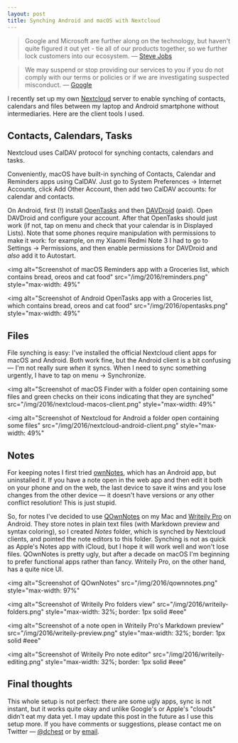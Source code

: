 ```yaml
---
layout: post
title: Synching Android and macOS with Nextcloud
---
```


> Google and Microsoft are further along on the technology, but haven't quite
> figured it out yet - tie all of our products together, so we further lock
> customers into our ecosystem.
> — [Steve Jobs](http://www.businessinsider.com/email-reveals-steve-jobss-secret-plans-2014-4)

> We may suspend or stop providing our services to you if you do not comply
> with our terms or policies or if we are investigating suspected misconduct.
> — [Google](https://www.google.com/policies/terms/regional.html)

I recently set up my own [Nextcloud](https://nextcloud.com) server to enable
synching of contacts, calendars and files between my laptop and Android
smartphone without intermediaries. Here are the client tools I used.

<!--more-->

## Contacts, Calendars, Tasks

Nextcloud uses CalDAV protocol for synching contacts, calendars and tasks.

Conveniently, macOS have built-in synching of Contacts, Calendar and Reminders
apps using CalDAV. Just go to System Preferences &rarr; Internet Accounts,
click Add Other Account, then add two CalDAV accounts: for calendar and
contacts.

On Android, first (!) install [OpenTasks](https://github.com/dmfs/opentasks)
and then [DAVDroid](https://davdroid.bitfire.at/) (paid). Open DAVDroid and
configure your account. After that OpenTasks should just work (if not, tap on
menu and check that your calendar is in Displayed Lists). Note that some phones
require manipulation with permissions to make it work: for example, on my
Xiaomi Redmi Note 3 I had to go to Settings &rarr; Permissions, and then enable
permissions for DAVDroid and *also* add it to Autostart.

<img
 alt="Screenshot of macOS Reminders app with a Groceries list, which contains bread,
oreos and cat food"
 src="/img/2016/reminders.png"
 style="max-width: 49%"
>
<img
 alt="Screenshot of Android OpenTasks app with a Groceries list, which contains bread,
oreos and cat food"
 src="/img/2016/opentasks.png"
 style="max-width: 49%"
>

## Files

File synching is easy: I've installed the official Nextcloud client apps for
macOS and Android. Both work fine, but the Android client is a bit confusing —
I'm not really sure *when* it syncs. When I need to sync something urgently, I
have to tap on menu &rarr; Synchronize.

<img
 alt="Screenshot of macOS Finder with a folder open containing some files
      and green checks on their icons indicating that they are synched"
 src="/img/2016/nextcloud-macos-client.png"
 style="max-width: 49%"
>
<img
 alt="Screenshot of Nextcloud for Android a folder open containing some files"
 src="/img/2016/nextcloud-android-client.png"
 style="max-width: 49%"
>

## Notes

For keeping notes I first tried
[ownNotes](https://apps.owncloud.com/content/show.php/ownNote+-+Notes+Application?content=168512),
which has an Android app, but uninstalled it.  If you have a note open in the
web app and then edit it both on your phone and on the web, the last device to
save it wins and you lose changes from the other device — it doesn't have
versions or any other conflict resolution! This is just stupid.

So, for notes I've decided to use [QOwnNotes](http://www.qownnotes.org/) on my
Mac and [Writeily Pro](https://github.com/plafue/writeily-pro) on Android. They
store notes in plain text files (with Markdown preview and syntax coloring), so
I created *Notes* folder, which is synched by Nextcloud clients, and pointed
the note editors to this folder. Synching is not as quick as Apple's Notes app
with iCloud, but I hope it will work well and won't lose files. QOwnNotes is
pretty ugly, but after a decade on macOS I'm beginning to prefer functional
apps rather than fancy. Writeily Pro, on the other hand, has a quite nice UI.

<img
 alt="Screenshot of QOwnNotes"
 src="/img/2016/qownnotes.png"
 style="max-width: 97%"
>

<img
 alt="Screenshot of Writeily Pro folders view"
 src="/img/2016/writeily-folders.png"
 style="max-width: 32%; border: 1px solid #eee"
>
<img
 alt="Screenshot of a note open in Writeily Pro's Markdown preview"
 src="/img/2016/writeily-preview.png"
 style="max-width: 32%; border: 1px solid #eee"
>
<img
 alt="Screenshot of Writeily Pro note editor"
 src="/img/2016/writeily-editing.png"
 style="max-width: 32%; border: 1px solid #eee"
>

## Final thoughts

This whole setup is not perfect: there are some ugly apps, sync is not instant,
but it works quite okay and unlike Google's or Apple's "clouds" didn't eat my
data yet. I may update this post in the future as I use this setup more. If you
have comments or suggestions, please contact me on Twitter —
[@dchest](https://twitter.com/dchest) or by [email](/about/).
